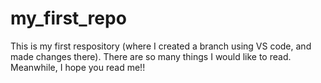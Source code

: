 # my_first_repo
This is my first respository (where I created a branch using VS code, and made changes there).
There are so many things I would like to read. Meanwhile, I hope you read me!!